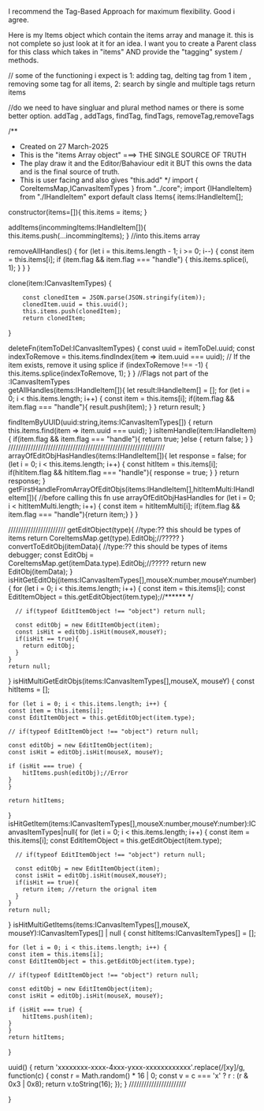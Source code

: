 
I recommend the Tag-Based Approach for maximum flexibility.
Good i agree.

Here is my Items object which contain the items array and manage it.
this is not complete so just look at it for an idea.
I want you to create a Parent class for this class which takes in "items" AND  provide the "tagging" system / methods.

// some of the functioning i expect is
1: adding tag, delting tag from 1 item , removing some tag for all items, 
2: search by single and multiple tags return items

//do we need to have singluar and plural method names or there is some better option.
addTag , addTags, findTag, findTags, removeTag,removeTags


/**
 * Created on 27 March-2025
 * This is the "items Array object" ===> THE SINGLE SOURCE OF TRUTH
 * The play draw it and the Editor/Bahaviour edit it BUT this owns the data and is the final source of truth.
 * This is user facing and also gives "this.add"
 */
import { CoreItemsMap,ICanvasItemTypes } from "../core";
import {IHandleItem} from "./IHandleItem"
export default class Items{
items:IHandleItem[];

constructor(items=[]){
    this.items = items;
}    

addItems(incommingItems:IHandleItem[]){
  this.items.push(...incommingItems);
} //into this.items array 

removeAllHandles() {
for (let i = this.items.length - 1; i >= 0; i--) { 
    const item = this.items[i];
    if (item.flag && item.flag === "handle") {
        this.items.splice(i, 1); 
    }
}
}

 clone(item:ICanvasItemTypes) {
    
        const clonedItem = JSON.parse(JSON.stringify(item));
        clonedItem.uuid = this.uuid();
        this.items.push(clonedItem);
        return clonedItem;
}

 deleteFn(itemToDel:ICanvasItemTypes) {
    const uuid = itemToDel.uuid;
    const indexToRemove = this.items.findIndex(item => item.uuid === uuid);
    // If the item exists, remove it using splice
    if (indexToRemove !== -1) {
        this.items.splice(indexToRemove, 1);
    }
}
//Flags not part of the :ICanvasItemTypes    
getAllHandles(items:IHandleItem[]){
    let result:IHandleItem[] = [];
    for (let i = 0; i < this.items.length; i++) {
      const item =  this.items[i];
      if(item.flag && item.flag === "handle"){
        result.push(item);
      }
    }
    return result;
} 

 findItemByUUID(uuid:string,items:ICanvasItemTypes[]) {
    return this.items.find(item => item.uuid === uuid);
}
isItemHandle(item:IHandleItem){
    if(item.flag && item.flag === "handle"){
      return true;
    }else {
      return false;
   }
}
///////////////////////////////////////////////////////////////
arrayOfEditObjHasHandles(items:IHandleItem[]){
    let response = false;
  for (let i = 0; i < this.items.length; i++) {
    const hitItem =   this.items[i];
    if(hitItem.flag && hitItem.flag === "handle"){
            response = true;
    }
  }
  return response;
}
getFirstHandleFromArrayOfEditObjs(items:IHandleItem[],hitItemMulti:IHandleItem[]){
    //before calling this fn use  arrayOfEditObjHasHandles 
     for (let i = 0; i < hitItemMulti.length; i++) {
       const item =  hitItemMulti[i];
      if(item.flag && item.flag === "handle"){return item;}
     }
}
     
///////////////////////
getEditObject(type){ //type:?? this should be types of items
    return CoreItemsMap.get(type).EditObj;//?????
}
convertToEditObj(itemData){ //type:?? this should be types of items
debugger;
    const EditObj = CoreItemsMap.get(itemData.type).EditObj;//?????
    return new EditObj(itemData);
}
isHitGetEditObj(items:ICanvasItemTypes[],mouseX:number,mouseY:number){
    for (let i = 0; i < this.items.length; i++) {
      const item = this.items[i];
      const EditItemObject = this.getEditObject(item.type);//****** */
      
      // if(typeof EditItemObject !== "object") return null; 

      const editObj = new EditItemObject(item);
      const isHit = editObj.isHit(mouseX,mouseY);
      if(isHit == true){
        return editObj;
      }
    }
    return null;
}
isHitMultiGetEditObjs(items:ICanvasItemTypes[],mouseX, mouseY) {
    const hitItems = [];
    
    for (let i = 0; i < this.items.length; i++) {
    const item = this.items[i];
    const EditItemObject = this.getEditObject(item.type);

    // if(typeof EditItemObject !== "object") return null;

    const editObj = new EditItemObject(item);
    const isHit = editObj.isHit(mouseX, mouseY);
    
    if (isHit === true) {
        hitItems.push(editObj);//Error
    }
    }
    
    return hitItems;
}
isHitGetItem(items:ICanvasItemTypes[],mouseX:number,mouseY:number):ICanvasItemTypes|null{
    for (let i = 0; i < this.items.length; i++) {
      const item = this.items[i];
      const EditItemObject = this.getEditObject(item.type);
      
      // if(typeof EditItemObject !== "object") return null;

      const editObj = new EditItemObject(item);
      const isHit = editObj.isHit(mouseX,mouseY);
      if(isHit == true){
        return item; //return the orignal item
      }
    }
    return null;
}
isHitMultiGetItems(items:ICanvasItemTypes[],mouseX, mouseY):ICanvasItemTypes[] | null {
    const hitItems:ICanvasItemTypes[] = [];
    
    for (let i = 0; i < this.items.length; i++) {
    const item = this.items[i];
    const EditItemObject = this.getEditObject(item.type);

    // if(typeof EditItemObject !== "object") return null;

    const editObj = new EditItemObject(item);
    const isHit = editObj.isHit(mouseX, mouseY);
    
    if (isHit === true) {
        hitItems.push(item);
    }
    }
    return hitItems;
}

uuid() {
  return 'xxxxxxxx-xxxx-4xxx-yxxx-xxxxxxxxxxxx'.replace(/[xy]/g, function(c) {
      const r = Math.random() * 16 | 0;
      const v = c === 'x' ? r : (r & 0x3 | 0x8);
      return v.toString(16);
  });
}
///////////////////////


}